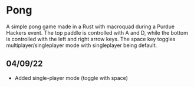 # Pong

A simple pong game made in a Rust with macroquad during a Purdue Hackers event.  The top paddle is controlled with A and D, while the bottom is controlled with the left and right arrow keys.  The space key toggles multiplayer/singleplayer mode with singleplayer being default.

## 04/09/22
- Added single-player mode (toggle with space)
